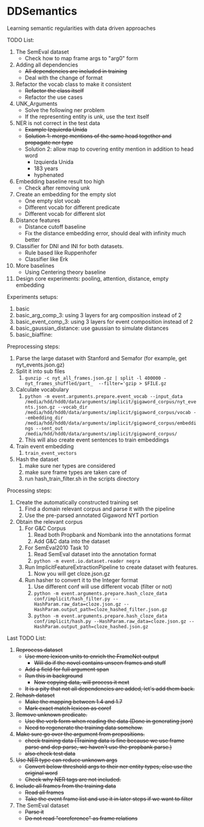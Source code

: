 # DDSemantics
Learning semantic regularities with data driven approaches

TODO List:
1. The SemEval dataset
    - Check how to map frame args to "arg0" form
1. Adding all dependencies
    - ~~All dependencies are included in training~~
    - Deal with the change of format
1. Refactor the vocab class to make it consistent
    - ~~Refactor the class itself~~
    - Refactor the use cases
1. UNK_Arguments
    - Solve the following ner problem
    - If the representing entity is unk, use the text itself
1. NER is not correct in the test data
    - ~~Example Izquierda Unida~~
    - ~~Solution 1: merge mentions of the same head together and propagate ner type~~
    - Solution 2: allow map to covering entity mention in addition to head word
        - Izquierda Unida
        - 183 years
        - hyphenated
1. Embedding baseline result too high
    - Check after removing unk
1. Create an embedding for the empty slot
    - One empty slot vocab
    - Different vocab for different predicate
    - Different vocab for different slot
1. Distance features
    - Distance cutoff baseline
    - Fix the distance embedding error, should deal with infinity much better
1. Classifier for DNI and INI for both datasets.
    - Rule based like Ruppenhofer
    - Classifier like Erk
1. More baselines
    - Using Centering theory baseline
1. Design core experiments: pooling, attention, distance, empty embedding


Experiments setups:
1. basic
1. basic_arg_comp_3: using 3 layers for arg composition instead of 2
1. basic_event_comp_3: using 3 layers for event composition instead of 2
1. basic_gaussian_distance: use gaussian to simulate distances
1. basic_biaffine:

Preprocessing steps:
1. Parse the large dataset with Stanford and Semafor (for example, get nyt_events.json.gz)
1. Split it into sub files 
    1. ```gunzip -c nyt_all_frames.json.gz | split -l 400000 - nyt_frames_shuffled/part_  --filter='gzip > $FILE.gz```
1. Calculate vocabulary
    1. ```python -m event.arguments.prepare.event_vocab --input_data /media/hdd/hdd0/data/arguments/implicit/gigaword_corpus/nyt_events.json.gz --vocab_dir /media/hdd/hdd0/data/arguments/implicit/gigaword_corpus/vocab --embedding_dir /media/hdd/hdd0/data/arguments/implicit/gigaword_corpus/embeddings --sent_out /media/hdd/hdd0/data/arguments/implicit/gigaword_corpus/```
    1. This will also create event sentences to train embeddings
1. Train event embedding
    1. ```train_event_vectors```
1. Hash the dataset
    1. make sure ner types are considered
    1. make sure frame types are taken care of 
    1. run hash_train_filter.sh in the scripts directory

Processing steps:
1. Create the automatically constructed training set
    1. Find a domain relevant corpus and parse it with the pipeline
    1. Use the pre-parsed annotated Gigaword NYT portion
1. Obtain the relevant corpus
    1. For G&C Corpus
        1. Read both Propbank and Nombank into the annotations format
        1. Add G&C data into the dataset        
    1. For SemEval2010 Task 10
        1. Read SemEval dataset into the annotation format
        1. ```python -m event.io.dataset.reader negra```
    1. Run ImplicitFeatureExtractionPipeline to create dataset with features.
        1. Now you will get cloze.json.gz
    1. Run hasher to convert it to the Integer format
        1. Use different conf will use different vocab (filter or not) 
        1. ```python -m event.arguments.prepare.hash_cloze_data conf/implicit/hash_filter.py --HashParam.raw_data=cloze.json.gz --HashParam.output_path=cloze_hashed_filter.json.gz```
        1. ```python -m event.arguments.prepare.hash_cloze_data conf/implicit/hash.py --HashParam.raw_data=cloze.json.gz --HashParam.output_path=cloze_hashed.json.gz```



Last TODO List:
1. ~~Reprocess dataset~~
    - ~~Use more lexicon units to enrich the FrameNet output~~
        - ~~Will do if the novel contains unseen frames and stuff~~
    - ~~Add a field for full argument span~~
    - ~~Run this in background~~
        - ~~Now copying data, will process it next~~
    - ~~It is a pity that not all dependencies are added, let's add them back.~~
1. ~~Rehash dataset~~
    - ~~Make the mapping between 1.4 and 1.7~~
    - ~~Mark exact match lexicon as coref~~
1. ~~Remove unknown predicate.~~
    - ~~Use the verb form when reading the data  (Done in generating json)~~
    - ~~Need to regenerate the training data somehow.~~
1. ~~Make sure go over the argument from prepositions.~~
    - ~~check training data (Training data is fine because we use frame parse 
    and dep parse, we haven't use the propbank parse.)~~
    - ~~also check test data~~
1. ~~Use NER type can reduce unknown args~~
    - ~~Convert below threshold args to their ner entity types, else use the original word~~
    - ~~Check why NER tags are not included.~~
1. ~~Include all frames from the training data~~
    - ~~Read all frames~~
    - ~~Take the event frame list and use it in later steps if we want to filter~~
1. The SemEval dataset
    - ~~Parse it~~
    - ~~Do not read "coreference" as frame relations~~
